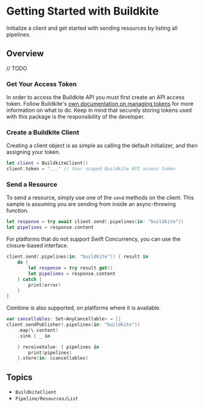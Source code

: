 # Getting Started with Buildkite

Initialize a client and get started with sending resources by listing all pipelines. 

## Overview

// TODO

### Get Your Access Token

In order to access the Buildkite API you must first create an API access token. Follow Buildkite's [own documentation on managing tokens](https://buildkite.com/docs/apis/managing-api-tokens) for more information on what to do. Keep in mind that securely storing tokens used with this package is the responsibility of the developer. 

### Create a Buildkite Client

Creating a client object is as simple as calling the default initializer, and then assigning your token. 

```swift
let client = BuildkiteClient()
client.token = "..." // Your scoped Buildkite API access token
```

### Send a Resource

To send a resource, simply use one of the `send` methods on the client. This sample is assuming you are sending from inside an async-throwing function. 

```swift
let response = try await client.send(.pipelines(in: "buildkite"))
let pipelines = response.content
```

For platforms that do not support Swift Concurrency, you can use the closure-based interface.

```swift
client.send(.pipelines(in: "buildkite")) { result in
    do {
        let response = try result.get()
        let pipelines = response.content
    } catch {
        print(error)
    }
}
```

Combine is also supported, on platforms where it is available.

```swift
var cancellables: Set<AnyCancellable> = []
client.sendPublisher(.pipelines(in: "buildkite"))
    .map(\.content)
    .sink { _ in

    } receiveValue: { pipelines in
        print(pipelines)
    }.store(in: &cancellables)
```

## Topics

- ``BuildkiteClient``
- ``Pipeline/Resources/List``
